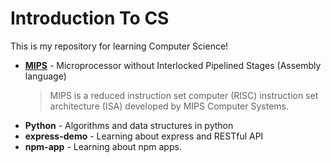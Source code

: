 # Introduction To CS

This is my repository for learning Computer Science!

- **[MIPS](https://en.wikipedia.org/wiki/MIPS_architecture)** - Microprocessor without Interlocked Pipelined Stages (Assembly language)
  > MIPS is a reduced instruction set computer (RISC) instruction set architecture (ISA) developed by MIPS Computer Systems.
- **Python** - Algorithms and data structures in python
- **express-demo** - Learning about express and RESTful API
- **npm-app** - Learning about npm apps.
